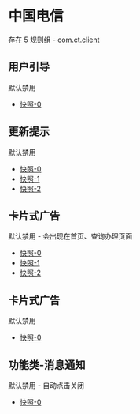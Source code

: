# 中国电信

存在 5 规则组 - [com.ct.client](/src/apps/com.ct.client.ts)

## 用户引导

默认禁用

- [快照-0](https://i.gkd.li/import/12508971)

## 更新提示

默认禁用

- [快照-0](https://i.gkd.li/import/12819594)
- [快照-1](https://i.gkd.li/import/13316168)
- [快照-2](https://i.gkd.li/import/13695096)

## 卡片式广告

默认禁用 - 会出现在首页、查询办理页面

- [快照-0](https://i.gkd.li/import/12819676)
- [快照-1](https://i.gkd.li/import/12913735)
- [快照-2](https://i.gkd.li/import/13043345)

## 卡片式广告

默认禁用

- [快照-0](https://i.gkd.li/import/12913804)

## 功能类-消息通知

默认禁用 - 自动点击关闭

- [快照-0](https://i.gkd.li/import/13043522)
